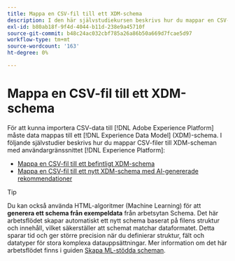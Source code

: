 ```yaml
---
title: Mappa en CSV-fil till ett XDM-schema
description: I den här självstudiekursen beskrivs hur du mappar en CSV-fil till ett XDM-schema med Adobe Experience Platform användargränssnitt.
exl-id: b80ab18f-9f4d-4044-b11d-238e9a45710f
source-git-commit: b48c24ac032cbf785a26a86b50a669d7fcae5d97
workflow-type: tm+mt
source-wordcount: '163'
ht-degree: 0%

---
```


# Mappa en CSV-fil till ett XDM-schema

För att kunna importera CSV-data till [!DNL Adobe Experience Platform] måste data mappas till ett [!DNL Experience Data Model] (XDM)-schema. I följande självstudier beskrivs hur du mappar CSV-filer till XDM-scheman med användargränssnittet [!DNL Experience Platform]:

* [Mappa en CSV-fil till ett befintligt XDM-schema](./existing-schema.md)
* [Mappa en CSV-fil till ett nytt XDM-schema med AI-genererade rekommendationer](./recommendations.md)

>[!TIP]
>
>Du kan också använda HTML-algoritmer (Machine Learning) för att **generera ett schema från exempeldata** från arbetsytan Schema. Det här arbetsflödet skapar automatiskt ett nytt schema baserat på filens struktur och innehåll, vilket säkerställer att schemat matchar dataformatet. Detta sparar tid och ger större precision när du definierar struktur, fält och datatyper för stora komplexa datauppsättningar. Mer information om det här arbetsflödet finns i guiden [Skapa ML-stödda scheman](../../../xdm/ui/ml-assisted-schema-creation.md).
